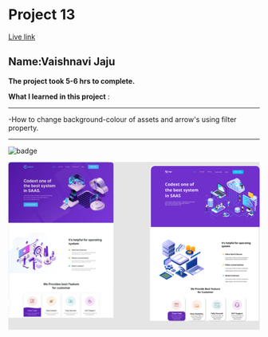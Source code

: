 # Project 13

[Live link](https://project-13-one.vercel.app/)
## Name:Vaishnavi Jaju

**The project took 5-6 hrs to complete.**

**What I learned in this project** :

***

 -How to change background-colour of assets and arrow's using filter property.
 
***


![badge](https://img.shields.io/badge/LearnCodeOnline-INeuron)

![image](./SAAS%20landing%20page.png)